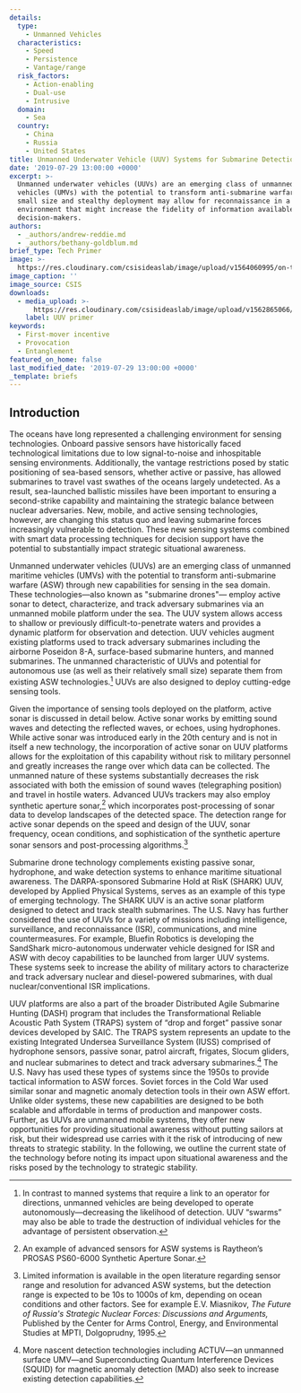 ```yaml
---
details:
  type:
    - Unmanned Vehicles
  characteristics:
    - Speed
    - Persistence
    - Vantage/range
  risk_factors:
    - Action-enabling
    - Dual-use
    - Intrusive
  domain:
    - Sea
  country:
    - China
    - Russia
    - United States
title: Unmanned Underwater Vehicle (UUV) Systems for Submarine Detection
date: '2019-07-29 13:00:00 +0000'
excerpt: >-
  Unmanned underwater vehicles (UUVs) are an emerging class of unmanned maritime
  vehicles (UMVs) with the potential to transform anti-submarine warfare. Their
  small size and stealthy deployment may allow for reconnaissance in a contested
  environment that might increase the fidelity of information available to
  decision-makers.
authors:
  - _authors/andrew-reddie.md
  - _authors/bethany-goldblum.md
brief_type: Tech Primer
image: >-
  https://res.cloudinary.com/csisideaslab/image/upload/v1564060995/on-the-radar/UUV.jpg
image_caption: ''
image_source: CSIS
downloads:
  - media_upload: >-
      https://res.cloudinary.com/csisideaslab/image/upload/v1562865066/on-the-radar/UUV%20Final%20Primer%20Formatted.pdf
    label: UUV primer
keywords:
  - First-mover incentive
  - Provocation
  - Entanglement
featured_on_home: false
last_modified_date: '2019-07-29 13:00:00 +0000'
_template: briefs
---
```


## Introduction

The oceans have long represented a challenging environment for sensing technologies. Onboard passive sensors have historically faced technological limitations due to low signal-to-noise and inhospitable sensing environments. Additionally, the <define>vantage</define> restrictions posed by static positioning of sea-based sensors, whether active or passive, has allowed submarines to travel vast swathes of the oceans largely undetected. As a result, sea-launched ballistic missiles have been important to ensuring a second-strike capability and maintaining the strategic balance between nuclear adversaries. New, mobile, and active sensing technologies, however, are changing this status quo and leaving submarine forces increasingly vulnerable to detection. These new sensing systems combined with smart data processing techniques for decision support have the potential to substantially impact <define>strategic situational awareness</define>.

Unmanned underwater vehicles (UUVs) are an emerging class of unmanned maritime vehicles (UMVs) with the potential to transform anti-submarine warfare (ASW) through new capabilities for sensing in the sea domain. These technologies—also known as "submarine drones"— employ active sonar to detect, characterize, and track adversary submarines via an unmanned mobile platform under the sea. The UUV system allows access to shallow or previously difficult-to-penetrate waters and provides a dynamic platform for observation and detection. UUV vehicles augment existing platforms used to track adversary submarines including the airborne Poseidon 8-A, surface-based submarine hunters, and manned submarines. The unmanned characteristic of UUVs and potential for autonomous use (as well as their relatively small size) separate them from existing ASW technologies.[^1] UUVs are also designed to deploy cutting-edge sensing tools.

Given the importance of sensing tools deployed on the platform, active sonar is discussed in detail below. Active sonar works by emitting sound waves and detecting the reflected waves, or echoes, using hydrophones. While active sonar was introduced early in the 20th century and is not in itself a new technology, the incorporation of active sonar on UUV platforms allows for the exploitation of this capability without risk to military personnel and greatly increases the range over which data can be collected. The unmanned nature of these systems substantially decreases the risk associated with both the emission of sound waves (telegraphing position) and travel in hostile waters. Advanced UUVs trackers may also employ synthetic aperture sonar,[^2] which incorporates post-processing of sonar data to develop landscapes of the detected space. The detection range for active sonar depends on the <define>speed</define> and design of the UUV, sonar frequency, ocean conditions, and sophistication of the synthetic aperture sonar sensors and post-processing algorithms.[^3]

Submarine drone technology complements existing passive sonar, hydrophone, and wake detection systems to enhance maritime situational awareness. The DARPA-sponsored Submarine Hold at RisK (SHARK) UUV, developed by Applied Physical Systems, serves as an example of this type of emerging technology. The SHARK UUV is an active sonar platform designed to detect and track stealth submarines. The U.S. Navy has further considered the use of UUVs for a variety of missions including intelligence, surveillance, and reconnaissance (ISR), communications, and mine countermeasures. For example, Bluefin Robotics is developing the SandShark micro-autonomous underwater vehicle designed for ISR and ASW with decoy capabilities to be launched from larger UUV systems. These systems seek to increase the ability of military actors to characterize and track adversary nuclear and diesel-powered submarines, with dual nuclear/conventional ISR implications.

UUV platforms are also a part of the broader Distributed Agile Submarine Hunting (DASH) program that includes the Transformational Reliable Acoustic Path System (TRAPS) system of “drop and forget” passive sonar devices developed by SAIC. The TRAPS system represents an update to the existing Integrated Undersea Surveillance System (IUSS) comprised of hydrophone sensors, passive sonar, patrol aircraft, frigates, Slocum gliders, and nuclear submarines to detect and track adversary submarines.[^4] The U.S. Navy has used these types of systems since the 1950s to provide tactical information to ASW forces. Soviet forces in the Cold War used similar sonar and magnetic anomaly detection tools in their own ASW effort. Unlike older systems, these new capabilities are designed to be both scalable and affordable in terms of production and manpower costs. Further, as UUVs are unmanned mobile systems, they offer new opportunities for providing situational awareness without putting sailors at risk, but their widespread use carries with it the risk of introducing of new threats to <define>strategic stability</define>. In the following, we outline the current state of the technology before noting its impact upon situational awareness and the risks posed by the technology to strategic stability.

[^1]: In contrast to manned systems that require a link to an operator for directions, unmanned vehicles are being developed to operate autonomously—decreasing the likelihood of detection. UUV “swarms” may also be able to trade the destruction of individual vehicles for the advantage of persistent observation.

[^2]: An example of advanced sensors for ASW systems is Raytheon’s PROSAS PS60-6000 Synthetic Aperture Sonar.

[^3]: Limited information is available in the open literature regarding sensor range and resolution for advanced ASW systems, but the detection range is expected to be 10s to 1000s of km, depending on ocean conditions and other factors. See for example E.V. Miasnikov, _The Future of Russia's Strategic Nuclear Forces: Discussions and Arguments,_ Published by the Center for Arms Control, Energy, and Environmental Studies at MPTI, Dolgoprudny, 1995.

[^4]: More nascent detection technologies including ACTUV—an unmanned surface UMV—and Superconducting Quantum Interference Devices (SQUID) for magnetic anomaly detection (MAD) also seek to increase existing detection capabilities.
